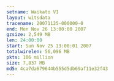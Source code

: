 ```yaml
---
setname: Waikato VI
layout: witsdata
tracename: 20071125-000000-0
end: Mon Nov 26 13:00:00 2007
gzsize: 2,549 MB
len: 24:00:00
start: Sun Nov 25 13:00:01 2007
totalwirelen: 56,096 MB
pkts: 106 million
size: 7,837 MB
md5: 4ca7da679644b555d5db69af11e32f43
---
```

